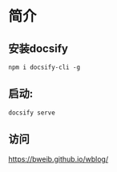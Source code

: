 # 简介

## 安装docsify
```
npm i docsify-cli -g
```
 ## 启动:
 ```
 docsify serve 

 ```

## 访问
 https://bweib.github.io/wblog/
